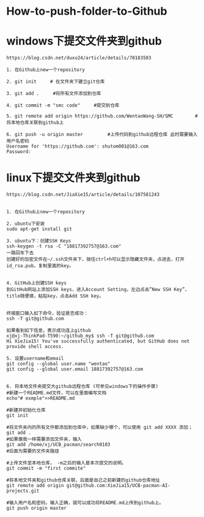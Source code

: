 # How-to-push-folder-to-Github

# windows下提交文件夹到github

	https://blog.csdn.net/duxu24/article/details/70183503
	
	1. 在Github上new一个repository
	
	2. git init     # 在文件夹下建立git仓库
	
	3. git add .     #将所有文件添加到仓库
	
	4. git commit -m "smc code"     #提交到仓库
	
	5. git remote add origin https://github.com/WentaoWang-SH/SMC        #将本地仓库关联到github上 
	
	6. git push -u origin master         #上传代码到github远程仓库 此时需要输入用户名密码
	Username for 'https://github.com': shutom001@163.com
	Password:



# linux下提交文件夹到github
	https://blog.csdn.net/JiaXie15/article/details/107581243
	
	
	1. 在Github上new一个repository
	
	2. ubuntu下安装
	sudo apt-get install git
	
	3. ubuntu下：创建SSH Keys
	ssh-keygen -t rsa -C "18817392757@163.com"    
	一路回车下去
	创建好的加密文件在~/.ssh文件夹下，按住ctrl+h可以显示隐藏文件夹，点进去，打开id_rsa.pub，复制里面的key。
	
	
	4. GitHub上创建SSH keys
	到GitHub网站上添加SSH keys，进入Account Setting，左边点击”New SSH Key”，title随便填，粘贴key，点击Add SSH key。
	
	
	终端窗口输入如下命令，验证是否成功：
	ssh -T git@github.com
  
	如果看到如下信息，表示成功连上github 
	xj@xj-ThinkPad-T590:~/github_my$ ssh -T git@github.com
	Hi XieJia15! You've successfully authenticated, but GitHub does not provide shell access.
	
	5. 设置username和email
	git config --global user.name "wentao"
	git config --global user.email 18817392757@163.com
	
	
	6. 将本地文件夹提交大github远程仓库 (可参见windows下的操作步骤)
	#新建一个README.md文件，可以在里面编写文档
	echo"# exmple">>README.md
	 
	#新建并初始化仓库
	git init
	 
	#将文件夹内的所有文件都添加到仓库中，如果缺少哪个，可以使用 git add XXXX 添加；
	git add .
	#如果像我一样需要添加文件夹，输入
	git add /home/xj/UCB_pacman/search0103
	#后面为需要的文件夹路径
	 
	#上传文件至本地仓库， -m之后的输入是本次提交的说明。
	git commit -m "first commite"        
	
	#将本地文件夹和github仓库关联，后面是自己之前新建的github仓库地址
	git remote add origin git@github.com:XieJia15/UCB-pacman-AI-projects.git
	 
	#输入用户名和密码，输入正确，就可以成功将README.md上传到github上。
	git push origin master
	
	
